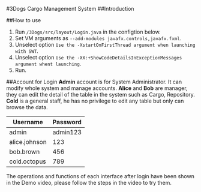 #3Dogs Cargo Management System
##Introduction

##How to use
1. Run `/3Dogs/src/layout/Login.java` in the configtion below.
2. Set VM arguments as  `--add-modules javafx.controls,javafx.fxml`.
3. Unselect option `Use the -XstartOnFirstThread argument when launching with SWT`.
4. Unselect option `Use the -XX:+ShowCodeDetailsInExceptionMessages argument whent launching`.
5. Run.

##Account for Login
**Admin** account is for System Administrator. It can modify whole system and manage accounts.
**Alice** and **Bob** are manager, they can edit the detail of the table in the system such as Cargo, Repository.
**Cold** is a general staff, he has no privilege to edit any table but only can browse the data.

|     Username     |     Password     |
| ------------ | ------------ |
| admin | admin123 |
| alice.johnson |  123 |
| bob.brown | 456 |
| cold.octopus | 789 |

The operations and functions of each interface after login have been shown in the Demo video, please follow the steps in the video to try them.

